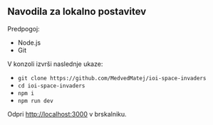 ## Navodila za lokalno postavitev

Predpogoj:
- Node.js
- Git

V konzoli izvrši naslednje ukaze:

- `git clone https://github.com/MedvedMatej/ioi-space-invaders`
- `cd ioi-space-invaders`
- `npm i`
- `npm run dev`

Odpri [http://localhost:3000](http://localhost:3000) v brskalniku.
